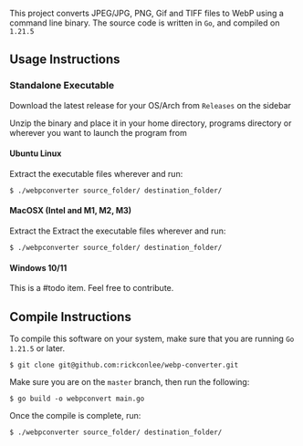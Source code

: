 This project converts JPEG/JPG, PNG, Gif and TIFF files to WebP using a command line binary. 
The source code is written in `Go`, and compiled on `1.21.5`


## Usage Instructions 

### Standalone Executable
Download the latest release for your OS/Arch from `Releases` on the sidebar

Unzip the binary and place it in your home directory, programs directory or wherever you want to launch the program from 

#### Ubuntu Linux

Extract the executable files wherever and run:

``` shell
$ ./webpconverter source_folder/ destination_folder/
```


#### MacOSX (Intel and M1, M2, M3)

Extract the Extract the executable files wherever and run:

``` shell
$ ./webpconverter source_folder/ destination_folder/
```

#### Windows 10/11

This is a #todo item. Feel free to contribute. 

## Compile Instructions 

To compile this software on your system, make sure that you are running `Go 1.21.5` or later. 

``` shell
$ git clone git@github.com:rickconlee/webp-converter.git
```
Make sure you are on the `master` branch, then run the following: 

``` shell
$ go build -o webpconvert main.go
```

Once the compile is complete, run: 

``` shell
$ ./webpconverter source_folder/ destination_folder/
```
